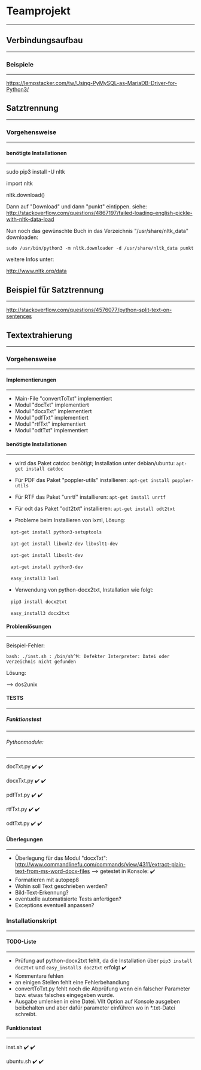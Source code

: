 # Teamprojekt
-------------
## Verbindungsaufbau
--------------------
### Beispiele
-------------
https://lempstacker.com/tw/Using-PyMySQL-as-MariaDB-Driver-for-Python3/

## Satztrennung
---------------
### Vorgehensweise
------------------
#### benötigte Installationen
-----------------------------

sudo pip3 install -U nltk

import nltk

nltk.download()

Dann auf "Download" und dann "punkt" eintippen. siehe:
http://stackoverflow.com/questions/4867197/failed-loading-english-pickle-with-nltk-data-load

Nun noch das gewünschte Buch in das Verzeichnis "/usr/share/nltk_data" downloaden:

```sudo /usr/bin/python3 -m nltk.downloader -d /usr/share/nltk_data punkt```

weitere Infos unter:

http://www.nltk.org/data

## Beispiel für Satztrennung
----------------------------

http://stackoverflow.com/questions/4576077/python-split-text-on-sentences

## Textextrahierung
-------------------
### Vorgehensweise
----------------------
#### Implementierungen
---------------------
- Main-File "convertToTxt" implementiert
- Modul "docTxt" implementiert
- Modul "docxTxt" implementiert
- Modul "pdfTxt" implementiert
- Modul "rtfTxt" implementiert
- Modul "odtTxt" implementiert

#### benötigte Installationen
----------------------------
- wird das Paket catdoc benötigt; Installation unter debian/ubuntu:
    ```apt-get install catdoc```
- Für PDF das Paket "poppler-utils" installieren:
    ```apt-get install poppler-utils```
- Für RTF das Paket "unrtf" installieren:
    ```apt-get install unrtf```
- Für odt das Paket "odt2txt" installieren:
    ```apt-get install odt2txt```
    
- Probleme beim Installieren von lxml, Lösung:

    ```apt-get install python3-setuptools```
    
    ```apt-get install libxml2-dev libxslt1-dev```
    
    ```apt-get install libxslt-dev```
    
    ```apt-get install python3-dev```
    
    ```easy_install3 lxml```

- Verwendung von python-docx2txt, Installation wie folgt:

    ```pip3 install docx2txt```
    
    ```easy_install3 docx2txt```
    
#### Problemlösungen
-------------------
Beispiel-Fehler:

```bash: ./inst.sh : /bin/sh^M: Defekter Interpreter: Datei oder Verzeichnis nicht gefunden```

Lösung:

--> dos2unix

#### TESTS
---------

##### Funktionstest
----------------

###### Pythonmodule:
-------------------

docTxt.py :heavy_check_mark: :heavy_check_mark: 

docxTxt.py :heavy_check_mark: :heavy_check_mark:

pdfTxt.py :heavy_check_mark: :heavy_check_mark:

rtfTxt.py :heavy_check_mark: :heavy_check_mark:

odtTxt.py :heavy_check_mark: :heavy_check_mark:

#### Überlegungen
---------------
- Überlegung für das Modul "docxTxt":
  http://www.commandlinefu.com/commands/view/4311/extract-plain-text-from-ms-word-docx-files
  --> getestet in Konsole: :heavy_check_mark:
- Formatieren mit autopep8
- Wohin soll Text geschrieben werden?
- Bild-Text-Erkennung?
- eventuelle automatisierte Tests anfertigen?
- Exceptions eventuell anpassen?


### Installationskript
---------------------

#### TODO-Liste
--------------
- Prüfung auf python-docx2txt fehlt, da die Installation über ```pip3 install doc2txt``` und ```easy_install3 doc2txt``` erfolgt :heavy_check_mark:
- Kommentare fehlen
- an einigen Stellen fehlt eine Fehlerbehandlung
- convertToTxt.py fehlt noch die Abprüfung wenn ein falscher Parameter bzw. etwas falsches eingegeben wurde.
- Ausgabe umlenken in eine Datei. Vllt Option auf Konsole ausgeben beibehalten und aber dafür parameter einführen wo in *.txt-Datei schreibt.

#### Funktionstest
-----------------

inst.sh :heavy_check_mark: :heavy_check_mark:

ubuntu.sh :heavy_check_mark: :heavy_check_mark:

